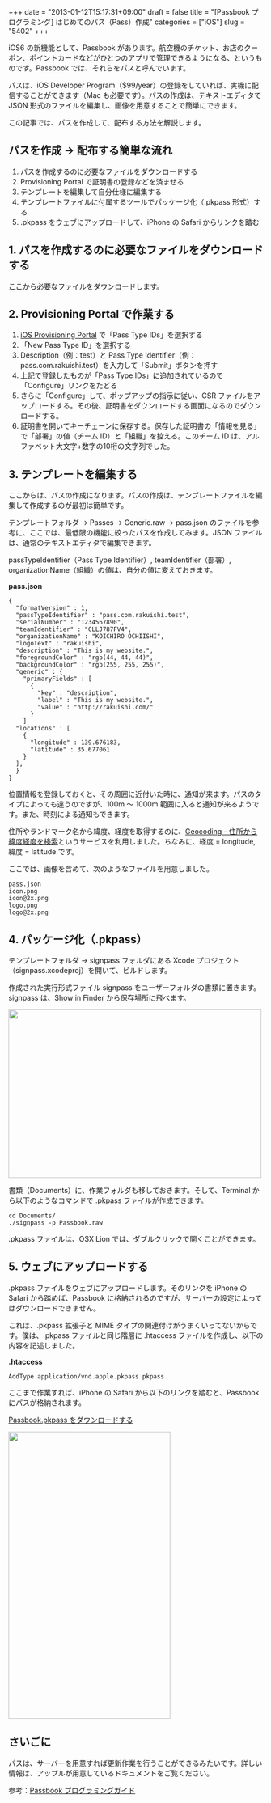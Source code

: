 +++
date = "2013-01-12T15:17:31+09:00"
draft = false
title = "[Passbook プログラミング] はじめてのパス（Pass）作成"
categories = ["iOS"]
slug = "5402"
+++

iOS6 の新機能として、Passbook があります。航空機のチケット、お店のクーポン、ポイントカードなどがひとつのアプリで管理できるようになる、というものです。Passbook では、それらをパスと呼んでいます。

パスは、iOS Developer Program（$99/year）の登録をしていれば、実機に配信することができます（Mac も必要です）。パスの作成は、テキストエディタで JSON 形式のファイルを編集し、画像を用意することで簡単にできます。

この記事では、パスを作成して、配布する方法を解説します。

<h2>パスを作成 → 配布する簡単な流れ</h2>

<ol>
<li>パスを作成するのに必要なファイルをダウンロードする</li>
<li>Provisioning Portal で証明書の登録などを済ませる</li>
<li>テンプレートを編集して自分仕様に編集する</li>
<li>テンプレートファイルに付属するツールでパッケージ化（.pkpass 形式）する</li>
<li>.pkpass をウェブにアップロードして、iPhone の Safari からリンクを踏む</li>
</ol>

<h2>1. パスを作成するのに必要なファイルをダウンロードする</h2>

<a href="https://developer.apple.com/downloads/index.action?name=Passbook" target="_blank">ここ</a>から必要なファイルをダウンロードします。

<h2>2. Provisioning Portal で作業する</h2>

<ol>
<li><a href="https://developer.apple.com/ios/manage/passtypeids/index.action" target="_blank">iOS Provisioning Portal</a> で「Pass Type IDs」を選択する</li>
<li>「New Pass Type ID」を選択する</li>
<li>Description（例：test）と Pass Type Identifier（例：pass.com.rakuishi.test）を入力して「Submit」ボタンを押す</li>
<li>上記で登録したものが「Pass Type IDs」に追加されているので「Configure」リンクをたどる</li>
<li>さらに「Configure」して、ポップアップの指示に従い、CSR ファイルをアップロードする。その後、証明書をダウンロードする画面になるのでダウンロードする。</li>
<li>証明書を開いてキーチェーンに保存する。保存した証明書の「情報を見る」で「部署」の値（チーム ID）と「組織」を控える。このチーム ID は、アルファベット大文字+数字の10桁の文字列でした。</li>
</ol>

<h2>3. テンプレートを編集する</h2>

ここからは、パスの作成になります。パスの作成は、テンプレートファイルを編集して作成するのが最初は簡単です。

テンプレートフォルダ → Passes → Generic.raw → pass.json のファイルを参考に、ここでは、最低限の機能に絞ったパスを作成してみます。JSON ファイルは、通常のテキストエディタで編集できます。

passTypeIdentifier（Pass Type Identifier）, teamIdentifier（部署）, organizationName（組織）の値は、自分の値に変えておきます。

<strong>pass.json</strong>

<pre><code>{
  "formatVersion" : 1,
  "passTypeIdentifier" : "pass.com.rakuishi.test",
  "serialNumber" : "1234567890",
  "teamIdentifier" : "CLLJ787FV4",
  "organizationName" : "KOICHIRO OCHIISHI",
  "logoText" : "rakuishi",
  "description" : "This is my website.",
  "foregroundColor" : "rgb(44, 44, 44)",
  "backgroundColor" : "rgb(255, 255, 255)",
  "generic" : {
    "primaryFields" : [
      {
        "key" : "description",
        "label" : "This is my website.",
        "value" : "http://rakuishi.com/"
      }
    ]
  "locations" : [
    {
      "longitude" : 139.676183,
      "latitude" : 35.677061
    }
  ],
  }
}
</code></pre>

位置情報を登録しておくと、その周囲に近付いた時に、通知が来ます。パスのタイプによっても違うのですが、100m 〜 1000m 範囲に入ると通知が来るようです。また、時刻による通知もできます。

住所やランドマーク名から緯度、経度を取得するのに、<a href="http://www.geocoding.jp/" target="_blank">Geocoding - 住所から緯度経度を検索</a>というサービスを利用しました。ちなみに、経度 = longitude, 緯度 = latitude です。

ここでは、画像を含めて、次のようなファイルを用意しました。

<pre><code>pass.json
icon.png
icon@2x.png
logo.png
logo@2x.png
</code></pre>

<h2>4. パッケージ化（.pkpass）</h2>

テンプレートフォルダ → signpass フォルダにある Xcode プロジェクト（signpass.xcodeproj）を開いて、ビルドします。

作成された実行形式ファイル signpass をユーザーフォルダの書類に置きます。signpass は、Show in Finder から保存場所に飛べます。

<img class="align-center" src="/images/2013/01/5402_1.png" border="0" width="500" height="333" />

書類（Documents）に、作業フォルダも移しておきます。そして、Terminal から以下のようなコマンドで .pkpass ファイルが作成できます。

<pre><code>cd Documents/
./signpass -p Passbook.raw</code></pre>

.pkpass ファイルは、OSX Lion では、ダブルクリックで開くことができます。

<h2>5. ウェブにアップロードする</h2>

.pkpass ファイルをウェブにアップロードします。そのリンクを iPhone の Safari から踏めば、Passbook に格納されるのですが、サーバーの設定によってはダウンロードできません。

これは、.pkpass 拡張子と MIME タイプの関連付けがうまくいってないからです。僕は、.pkpass ファイルと同じ階層に .htaccess ファイルを作成し、以下の内容を記述しました。

<strong>.htaccess</strong>

<pre><code>AddType application/vnd.apple.pkpass pkpass</code></pre>

ここまで作業すれば、iPhone の Safari から以下のリンクを踏むと、Passbook にパスが格納されます。

<a href="http://develop.rakuishi.com/download/passbook.pkpass">Passbook.pkpass をダウンロードする</a>

<img class="align-center" src="/images/2013/01/5402_2.png" border="0" width="320" height="568" />

<h2>さいごに</h2>

パスは、サーバーを用意すれば更新作業を行うことができるみたいです。詳しい情報は、アップルが用意しているドキュメントをご覧ください。

参考：<a href="https://developer.apple.com/jp/devcenter/ios/library/documentation/PassKit_PG.pdf" target="_blank">Passbook プログラミングガイド</a>
